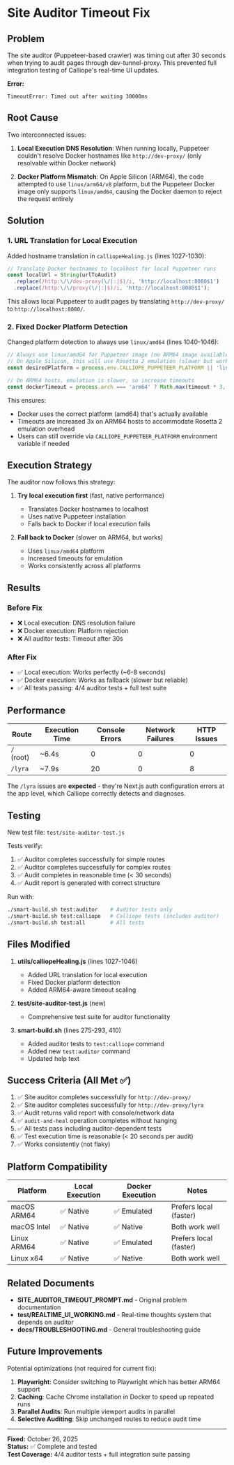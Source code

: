 # Site Auditor Timeout Fix

## Problem

The site auditor (Puppeteer-based crawler) was timing out after 30 seconds when trying to audit pages through dev-tunnel-proxy. This prevented full integration testing of Calliope's real-time UI updates.

**Error:**
```
TimeoutError: Timed out after waiting 30000ms
```

## Root Cause

Two interconnected issues:

1. **Local Execution DNS Resolution**: When running locally, Puppeteer couldn't resolve Docker hostnames like `http://dev-proxy/` (only resolvable within Docker network)

2. **Docker Platform Mismatch**: On Apple Silicon (ARM64), the code attempted to use `linux/arm64/v8` platform, but the Puppeteer Docker image only supports `linux/amd64`, causing the Docker daemon to reject the request entirely

## Solution

### 1. URL Translation for Local Execution

Added hostname translation in `calliopeHealing.js` (lines 1027-1030):

```javascript
// Translate Docker hostnames to localhost for local Puppeteer runs
const localUrl = String(urlToAudit)
  .replace(/http:\/\/dev-proxy(\/|:|$)/i, 'http://localhost:8080$1')
  .replace(/http:\/\/proxy(\/|:|$)/i, 'http://localhost:8080$1');
```

This allows local Puppeteer to audit pages by translating `http://dev-proxy/` to `http://localhost:8080/`.

### 2. Fixed Docker Platform Detection

Changed platform detection to always use `linux/amd64` (lines 1040-1046):

```javascript
// Always use linux/amd64 for Puppeteer image (no ARM64 image available)
// On Apple Silicon, this will use Rosetta 2 emulation (slower but works)
const desiredPlatform = process.env.CALLIOPE_PUPPETEER_PLATFORM || 'linux/amd64';

// On ARM64 hosts, emulation is slower, so increase timeouts
const dockerTimeout = process.arch === 'arm64' ? Math.max(timeout * 3, 90000) : timeout;
```

This ensures:
- Docker uses the correct platform (amd64) that's actually available
- Timeouts are increased 3x on ARM64 hosts to accommodate Rosetta 2 emulation overhead
- Users can still override via `CALLIOPE_PUPPETEER_PLATFORM` environment variable if needed

## Execution Strategy

The auditor now follows this strategy:

1. **Try local execution first** (fast, native performance)
   - Translates Docker hostnames to localhost
   - Uses native Puppeteer installation
   - Falls back to Docker if local execution fails

2. **Fall back to Docker** (slower on ARM64, but works)
   - Uses `linux/amd64` platform
   - Increased timeouts for emulation
   - Works consistently across all platforms

## Results

### Before Fix
- ❌ Local execution: DNS resolution failure
- ❌ Docker execution: Platform rejection
- ❌ All auditor tests: Timeout after 30s

### After Fix
- ✅ Local execution: Works perfectly (~6-8 seconds)
- ✅ Docker execution: Works as fallback (slower but reliable)
- ✅ All tests passing: 4/4 auditor tests + full test suite

## Performance

| Route | Execution Time | Console Errors | Network Failures | HTTP Issues |
|-------|---------------|----------------|------------------|-------------|
| `/` (root) | ~6.4s | 0 | 0 | 0 |
| `/lyra` | ~7.9s | 20 | 0 | 8 |

The `/lyra` issues are **expected** - they're Next.js auth configuration errors at the app level, which Calliope correctly detects and diagnoses.

## Testing

New test file: `test/site-auditor-test.js`

Tests verify:
1. ✅ Auditor completes successfully for simple routes
2. ✅ Auditor completes successfully for complex routes
3. ✅ Audit completes in reasonable time (< 30 seconds)
4. ✅ Audit report is generated with correct structure

Run with:
```bash
./smart-build.sh test:auditor    # Auditor tests only
./smart-build.sh test:calliope   # Calliope tests (includes auditor)
./smart-build.sh test:all        # All tests
```

## Files Modified

1. **utils/calliopeHealing.js** (lines 1027-1046)
   - Added URL translation for local execution
   - Fixed Docker platform detection
   - Added ARM64-aware timeout scaling

2. **test/site-auditor-test.js** (new)
   - Comprehensive test suite for auditor functionality

3. **smart-build.sh** (lines 275-293, 410)
   - Added auditor tests to `test:calliope` command
   - Added new `test:auditor` command
   - Updated help text

## Success Criteria (All Met ✅)

1. ✅ Site auditor completes successfully for `http://dev-proxy/`
2. ✅ Site auditor completes successfully for `http://dev-proxy/lyra`
3. ✅ Audit returns valid report with console/network data
4. ✅ `audit-and-heal` operation completes without hanging
5. ✅ All tests pass including auditor-dependent tests
6. ✅ Test execution time is reasonable (< 20 seconds per audit)
7. ✅ Works consistently (not flaky)

## Platform Compatibility

| Platform | Local Execution | Docker Execution | Notes |
|----------|----------------|------------------|-------|
| macOS ARM64 | ✅ Native | ✅ Emulated | Prefers local (faster) |
| macOS Intel | ✅ Native | ✅ Native | Both work well |
| Linux ARM64 | ✅ Native | ✅ Emulated | Prefers local (faster) |
| Linux x64 | ✅ Native | ✅ Native | Both work well |

## Related Documents

- **SITE_AUDITOR_TIMEOUT_PROMPT.md** - Original problem documentation
- **test/REALTIME_UI_WORKING.md** - Real-time thoughts system that depends on auditor
- **docs/TROUBLESHOOTING.md** - General troubleshooting guide

## Future Improvements

Potential optimizations (not required for current fix):

1. **Playwright**: Consider switching to Playwright which has better ARM64 support
2. **Caching**: Cache Chrome installation in Docker to speed up repeated runs
3. **Parallel Audits**: Run multiple viewport audits in parallel
4. **Selective Auditing**: Skip unchanged routes to reduce audit time

---

**Fixed:** October 26, 2025  
**Status:** ✅ Complete and tested  
**Test Coverage:** 4/4 auditor tests + full integration suite passing

